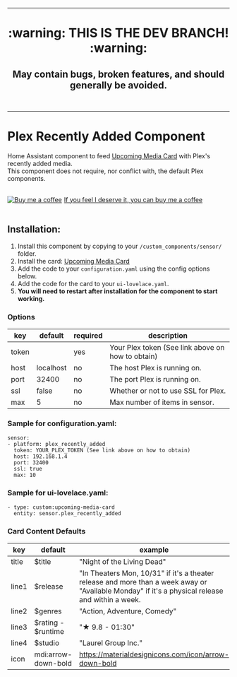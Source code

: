 ___

<h1 align="center"> :warning:  THIS IS THE DEV BRANCH!  :warning:</h1>
<h2 align="center">
May contain bugs, broken features, and should generally be avoided.</br></br>

___


# Plex Recently Added Component

Home Assistant component to feed [Upcoming Media Card](https://github.com/custom-cards/upcoming-media-card) with
Plex's recently added media.</br>
This component does not require, nor conflict with, the default Plex components.</br></br>
<link href="https://fonts.googleapis.com/css?family=Lato&subset=latin,latin-ext" rel="stylesheet"><a class="bmc-button" target="_blank" href="https://www.buymeacoffee.com/FgwNR2l"><img src="https://www.buymeacoffee.com/assets/img/BMC-btn-logo.svg" alt="Buy me a coffee"><span style="margin-left:5px">If you feel I deserve it, you can buy me a coffee</span></a></br>
</br>

## Installation:

1. Install this component by copying to your `/custom_components/sensor/` folder.
2. Install the card: [Upcoming Media Card](https://github.com/custom-cards/upcoming-media-card)
2. Add the code to your `configuration.yaml` using the config options below.
3. Add the code for the card to your `ui-lovelace.yaml`. 
3. **You will need to restart after installation for the component to start working.**

### Options

| key | default | required | description
| --- | --- | --- | ---
| token | | yes | Your Plex token (See link above on how to obtain)
| host | localhost | no | The host Plex is running on.
| port | 32400 | no | The port Plex is running on.
| ssl | false | no | Whether or not to use SSL for Plex.
| max | 5 | no | Max number of items in sensor.

### Sample for configuration.yaml:

    sensor:
    - platform: plex_recently_added
      token: YOUR_PLEX_TOKEN (See link above on how to obtain)
      host: 192.168.1.4
      port: 32400
      ssl: true
      max: 10

### Sample for ui-lovelace.yaml:

    - type: custom:upcoming-media-card
      entity: sensor.plex_recently_added


### Card Content Defaults

| key | default | example |
| --- | --- | --- |
| title | $title | "Night of the Living Dead" |
| line1 | $release | "In Theaters Mon, 10/31" if it's a theater release and more than a week away or "Available Monday" if it's a physical release and within a week.|
| line2 | $genres | "Action, Adventure, Comedy" |
| line3 | $rating - $runtime | "★ 9.8 - 01:30"
| line4 | $studio | "Laurel Group Inc."
| icon | mdi:arrow-down-bold | https://materialdesignicons.com/icon/arrow-down-bold

